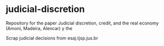# judicial-discretion
Repository for the paper Judicial discretion, credit, and the real economy (Amoni, Madeira, Alencar) y the 

Scrap judicial decisions from esaj.tjsp.jus.br

